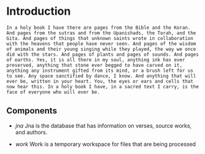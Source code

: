 
# Introduction

 `In a holy book I have there are pages from the Bible and the Koran.
And pages from the sutras and from the Upanishads, the Torah, and the
 Gita.
And pages of things that unknown saints wrote in collaboration with
 the heavens that people have never seen.
And pages of the wisdom of animals and their young singing while they
 played, the way we once did with the stars.
And pages of plants and pages of sounds. And pages of earths.
Yes, it is all there in my soul, anything ink has ever preserved,
 anything that stone ever
begged to have carved on it, anything any instrument gifted from its
 mind, or a brush left for us to see. Any space sanctified by dance, I
 know.
And anything that will ever be, written in your heart. You, the eyes
 or ears and cells that now hear this.
In a holy book I have, in a sacred text I carry, is the face of
 everyone who will ever be.`


## Components

* _jna_
  Jna is the database that has information on verses, source works, and authors.

* _work_
  Work is a temporary workspace for files that are being processed


